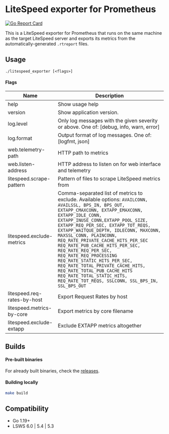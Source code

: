 # LiteSpeed exporter for Prometheus
[![Go Report Card](https://goreportcard.com/badge/github.com/hostinger/litespeed_exporter)](https://goreportcard.com/report/github.com/hostinger/litespeed_exporter)

This is a LiteSpeed exporter for Prometheus that runs on the same machine as
the target LiteSpeed server and exports its metrics from the automatically-generated `.rtreport` files.

## Usage
```
./litespeed_exporter [<flags>]
```

#### Flags
Name                        | Description
----------------------------|-----------------
help                        | Show usage help
version                     | Show application version.
log.level                   | Only log messages with the given severity or above. One of: [debug, info, warn, error]
log.format                  | Output format of log messages. One of: [logfmt, json]
web.telemetry-path          | HTTP path to metrics
web.listen-address          | HTTP address to listen on for web interface and telemetry
litespeed.scrape-pattern    | Pattern of files to scrape LiteSpeed metrics from
litespeed.exclude-metrics   | Comma-separated list of metrics to exclude. Available options: `AVAILCONN, AVAILSSL, BPS_IN, BPS_OUT, EXTAPP_CMAXCONN, EXTAPP_EMAXCONN, EXTAPP_IDLE_CONN, EXTAPP_INUSE_CONN,EXTAPP_POOL_SIZE, EXTAPP_REQ_PER_SEC, EXTAPP_TOT_REQS, EXTAPP_WAITQUE_DEPTH, IDLECONN, MAXCONN, MAXSSL_CONN, PLAINCONN, REQ_RATE_PRIVATE_CACHE_HITS_PER_SEC REQ_RATE_PUB_CACHE_HITS_PER_SEC, REQ_RATE_REQ_PER_SEC, REQ_RATE_REQ_PROCESSING REQ_RATE_STATIC_HITS_PER_SEC, REQ_RATE_TOTAL_PRIVATE_CACHE_HITS, REQ_RATE_TOTAL_PUB_CACHE_HITS REQ_RATE_TOTAL_STATIC_HITS, REQ_RATE_TOT_REQS, SSLCONN, SSL_BPS_IN, SSL_BPS_OUT`
litespeed.req-rates-by-host | Export Request Rates by host
litespeed.metrics-by-core   | Export metrics by core filename
litespeed.exclude-extapp    | Exclude EXTAPP metrics altogether

## Builds

#### Pre-built binaries
For already built binaries, check the [releases](https://www.github.com/hostinger/litespeed_exporter/releases).

#### Building locally
```sh
make build
```

## Compatibility
 - Go 1.19+
 - LSWS 6.0 | 5.4 | 5.3
